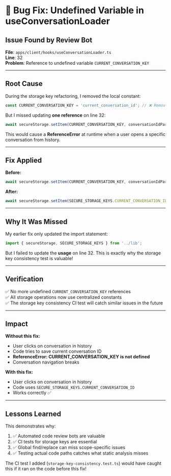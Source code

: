 # 🐛 Bug Fix: Undefined Variable in useConversationLoader

## Issue Found by Review Bot

**File**: `apps/client/hooks/useConversationLoader.ts`  
**Line**: 32  
**Problem**: Reference to undefined variable `CURRENT_CONVERSATION_KEY`

---

## Root Cause

During the storage key refactoring, I removed the local constant:
```typescript
const CURRENT_CONVERSATION_KEY = 'current_conversation_id'; // ❌ Removed
```

But I missed updating **one reference** on line 32:
```typescript
await secureStorage.setItem(CURRENT_CONVERSATION_KEY, conversationIdParam); // ❌ Undefined!
```

This would cause a **ReferenceError** at runtime when a user opens a specific conversation from history.

---

## Fix Applied

**Before:**
```typescript
await secureStorage.setItem(CURRENT_CONVERSATION_KEY, conversationIdParam);
```

**After:**
```typescript
await secureStorage.setItem(SECURE_STORAGE_KEYS.CURRENT_CONVERSATION_ID, conversationIdParam);
```

---

## Why It Was Missed

My earlier fix only updated the import statement:
```typescript
import { secureStorage, SECURE_STORAGE_KEYS } from '../lib';
```

But I failed to update the **usage** on line 32. This is exactly why the storage key consistency test is valuable!

---

## Verification

✅ No more undefined `CURRENT_CONVERSATION_KEY` references  
✅ All storage operations now use centralized constants  
✅ The storage key consistency CI test will catch similar issues in the future

---

## Impact

**Without this fix:**
- User clicks on conversation in history
- Code tries to save current conversation ID
- **ReferenceError: CURRENT_CONVERSATION_KEY is not defined**
- Conversation navigation breaks

**With this fix:**
- User clicks on conversation in history
- Code uses `SECURE_STORAGE_KEYS.CURRENT_CONVERSATION_ID`
- Works correctly ✅

---

## Lessons Learned

This demonstrates why:
1. ✅ Automated code review bots are valuable
2. ✅ CI tests for storage keys are essential
3. ✅ Global find/replace can miss scope-specific issues
4. ✅ Testing actual code paths catches what static analysis misses

The CI test I added (`storage-key-consistency.test.ts`) would have caught this if it ran on the code before this fix!
